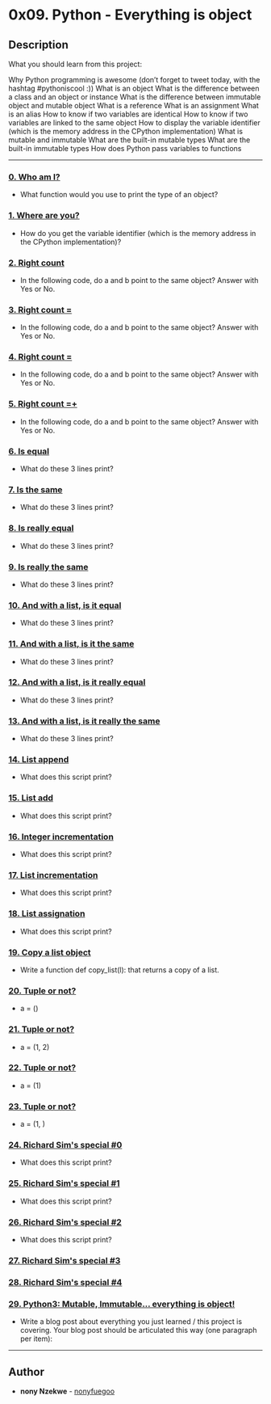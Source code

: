 # 0x09. Python - Everything is object

## Description
What you should learn from this project:

Why Python programming is awesome (don’t forget to tweet today, with the hashtag #pythoniscool :))
What is an object
What is the difference between a class and an object or instance
What is the difference between immutable object and mutable object
What is a reference
What is an assignment
What is an alias
How to know if two variables are identical
How to know if two variables are linked to the same object
How to display the variable identifier (which is the memory address in the CPython implementation)
What is mutable and immutable
What are the built-in mutable types
What are the built-in immutable types
How does Python pass variables to functions

---

### [0. Who am I?](./0-answer.txt)
* What function would you use to print the type of an object?

### [1. Where are you?](./1-answer.txt)
* How do you get the variable identifier (which is the memory address in the CPython implementation)?

### [2. Right count](./2-answer.txt)
* In the following code, do a and b point to the same object?
Answer with Yes or No.

### [3. Right count =](./3-answer.txt)
* In the following code, do a and b point to the same object?
Answer with Yes or No.

### [4. Right count =](./4-answer.txt)
* In the following code, do a and b point to the same object?
Answer with Yes or No.

### [5. Right count =+](./5-answer.txt)
* In the following code, do a and b point to the same object?
Answer with Yes or No.

### [6. Is equal](./6-answer.txt)
* What do these 3 lines print?

### [7. Is the same](./7-answer.txt)
* What do these 3 lines print?

### [8. Is really equal](./8-answer.txt)
* What do these 3 lines print?

### [9. Is really the same](./9-answer.txt)
* What do these 3 lines print?

### [10. And with a list, is it equal](./10-answer.txt)
* What do these 3 lines print?

### [11. And with a list, is it the same](./11-answer.txt)
* What do these 3 lines print?

### [12. And with a list, is it really equal](./12-answer.txt)
* What do these 3 lines print?

### [13. And with a list, is it really the same](./13-answer.txt)
* What do these 3 lines print?

### [14. List append](./14-answer.txt)
* What does this script print?

### [15. List add](./15-answer.txt)
* What does this script print?

### [16. Integer incrementation](./16-answer.txt)
* What does this script print?

### [17. List incrementation](./17-answer.txt)
* What does this script print?

### [18. List assignation](./18-answer.txt)
* What does this script print?

### [19. Copy a list object](./19-copy_list.py)
* Write a function def copy_list(l): that returns a copy of a list.

### [20. Tuple or not?](./20-answer.txt)
* a = ()

### [21. Tuple or not?](./21-answer.txt)
* a = (1, 2)

### [22. Tuple or not?](./22-answer.txt)
* a = (1)

### [23. Tuple or not?](./23-answer.txt)
* a = (1, )

### [24. Richard Sim's special #0](./24-answer.txt)
* What does this script print?


### [25. Richard Sim's special #1](./25-answer.txt)
* What does this script print?


### [26. Richard Sim's special #2](./26-answer.txt)
* What does this script print?


### [27. Richard Sim's special #3](./27-answer.txt)

### [28. Richard Sim's special #4](./28-answer.txt)

### [29. Python3: Mutable, Immutable... everything is object!](./106-line1.txt)
* Write a blog post about everything you just learned / this project is covering. Your blog post should be articulated this way (one paragraph per item):

---

## Author
* **nony Nzekwe** - [nonyfuegoo](https://github.com/Nonyfuego)

